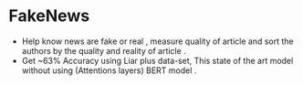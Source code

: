 # FakeNews

- Help know news are fake or real , measure quality of article and sort the authors by the quality and reality of article .
- Get ~63% Accuracy using Liar plus data-set, This state of the art  model without using (Attentions layers) BERT model .
